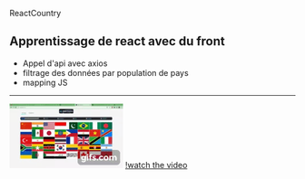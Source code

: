 ReactCountry
## Apprentissage de react avec du front
- Appel d'api avec axios
- filtrage des données par population de pays
- mapping JS

------------------------------------
![gif](reactcountry/public/gif.gif)
[!watch the video](https://youtu.be/zt6gXsFU4k4)
